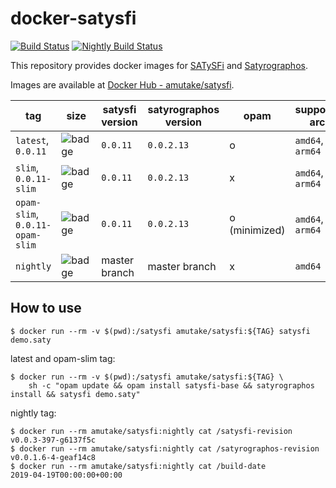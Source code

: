 # docker-satysfi

[![Build Status](https://github.com/amutake/docker-satysfi/workflows/build/badge.svg)](https://github.com/amutake/docker-satysfi/actions?query=workflow%3Abuild)
[![Nightly Build Status](https://github.com/amutake/docker-satysfi/workflows/nightly/badge.svg)](https://github.com/amutake/docker-satysfi/actions?query=workflow%3Anightly)

This repository provides docker images for [SATySFi](https://github.com/gfngfn/SATySFi) and [Satyrographos](https://github.com/na4zagin3/satyrographos).

Images are available at [Docker Hub - amutake/satysfi](https://hub.docker.com/r/amutake/satysfi/).

| tag                             | size                                                                                                           | satysfi version | satyrographos version | opam          | supported arch   | note                         |
| ------------------------------- | -------------------------------------------------------------------------------------------------------------- | --------------- | --------------------- | ------------- | ---------------- | ---------------------------- |
| `latest`, `0.0.11`              | ![badge](https://img.shields.io/docker/image-size/amutake/satysfi/latest?color=black&label=%20&logo=docker)    | `0.0.11`        | `0.0.2.13`            | o             | `amd64`, `arm64` |                              |
| `slim`, `0.0.11-slim`           | ![badge](https://img.shields.io/docker/image-size/amutake/satysfi/slim?color=black&label=%20&logo=docker)      | `0.0.11`        | `0.0.2.13`            | x             | `amd64`, `arm64` |                              |
| `opam-slim`, `0.0.11-opam-slim` | ![badge](https://img.shields.io/docker/image-size/amutake/satysfi/opam-slim?color=black&label=%20&logo=docker) | `0.0.11`        | `0.0.2.13`            | o (minimized) | `amd64`, `arm64` | **EXPERIMENTAL**             |
| `nightly`                       | ![badge](https://img.shields.io/docker/image-size/amutake/satysfi/nightly?color=black&label=%20&logo=docker)   | master branch   | master branch         | x             | `amd64`          | built at 00:00 UTC every day |

## How to use

```console
$ docker run --rm -v $(pwd):/satysfi amutake/satysfi:${TAG} satysfi demo.saty
```

latest and opam-slim tag:

```console
$ docker run --rm -v $(pwd):/satysfi amutake/satysfi:${TAG} \
    sh -c "opam update && opam install satysfi-base && satyrographos install && satysfi demo.saty"
```

nightly tag:

```console
$ docker run --rm amutake/satysfi:nightly cat /satysfi-revision
v0.0.3-397-g6137f5c
$ docker run --rm amutake/satysfi:nightly cat /satyrographos-revision
v0.0.1.6-4-geaf14c8
$ docker run --rm amutake/satysfi:nightly cat /build-date
2019-04-19T00:00:00+00:00
```
